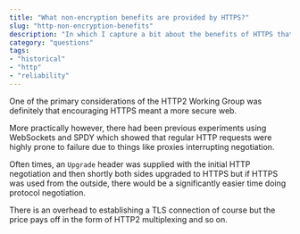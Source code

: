 ```yaml
---
title: "What non-encryption benefits are provided by HTTPS?"
slug: "http-non-encryption-benefits"
description: "In which I capture a bit about the benefits of HTTPS that aren't related to security"
category: "questions"
tags:
- "historical"
- "http"
- "reliability"
---
```


One of the primary considerations of the HTTP2 Working Group was definitely that encouraging HTTPS meant a more secure web.

More practically however, there had been previous experiments using WebSockets and SPDY which showed that regular HTTP requests were highly prone to failure due to things like proxies interrupting negotiation.

Often times, an `Upgrade` header was supplied with the initial HTTP negotiation and then shortly both sides upgraded to HTTPS but if HTTPS was used from the outside, there would be a significantly easier time doing protocol negotiation.

There is an overhead to establishing a TLS connection of course but the price pays off in the form of HTTP2 multiplexing and so on.
